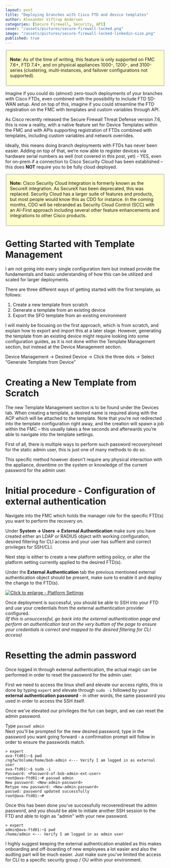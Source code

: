 ```yaml
---
layout: post
title: "Deploying branches with Cisco FTD and device templates"
author: Alexander Viftrup Andersen
categories: [Secure Firewall, Security, API]
cover: "/assets/pictures/secure-firewall-locked.png"
image: "/assets/pictures/secure-firewall-locked-linkedin-size.png"
published: true
---
```

<fieldset style="background-color:#FFFFCC;">
  <p><b>Note:</b> As of the time of writing, this feature is only supported on FMC 7.6+, FTD 7.4+, and on physical appliances 1000-, 1200-, and 3100-series (clustering, multi-instances, and failover configurations not supported). </p>
</fieldset>

Imagine if you could do (almost) zero-touch deployments of your branches with Cisco FTDs, even combined with the possibility to include FTD SD-WAN setup. 
And on top of this, imagine if you could streamline the FTD registration on the FMC with templates and custom variables through API.


As Cisco recently released the Secure Firewall Threat Defense version 7.6, this is now a reality, with a native feature set for Device Templates within the FMC and with APIs supporting registration of FTDs combined with templates, including custom variables and network overrides.

Ideally, this means doing branch deployments with FTDs has never been easier. 
Adding on top of that, we’re now able to register devices via hardware serial numbers as well (not covered in this post, yet) - YES, even for on-prem if a connection to Cisco Security Cloud has been established – this does <b>NOT</b> require you to be fully cloud deployed.

<fieldset style="background-color:#FFFFCC;">
  <p><b>Note:</b> Cisco Security Cloud Integration is formerly known as the SecureX integration. As SecureX has been deprecated, this was replaced. Security Cloud has a larger suite of features and products, but most people would know this as CDO for instance. In the coming months, CDO will be rebranded as Security Cloud Control (SCC) with an AI-First approach including several other feature enhancements and integrations to other Cisco products. </p>
</fieldset>

<h1>Getting Started with Template Management</h1>

I am not going into every single configuration item but instead provide the fundamentals and basic understanding of how this can be utilized and scaled for larger deployments.

There are three different ways of getting started with the first template, as follows:
1.	Create a new template from scratch
2.	Generate a template from an existing device
3.	Export the SFO template from an existing environment

I will mainly be focusing on the first approach, which is from scratch, and explain how to export and import this at a later stage. 
However, generating the template from an existing device might require looking into some configuration guides, as it is not done within the Template Management section, but instead at the Device Management section.

Device Management -> Desired Device -> Click the three dots -> Select “Generate Template from Device”

<h1>Creating a New Template from Scratch</h1>

The new Template Management section is to be found under the Devices tab. When creating a template, a desired name is required along with the ACP which will be attached to the template. 
Note that you’re not redirected into the template configuration right away, and the creation will spawn a job within the FMC – this usually takes a few seconds and afterwards you’re able to navigate into the template settings.












First of all, there is multiple ways to perform such password recovery/reset for the static admin user, this is just one of many methods to do so.

This specific method however doesn't require any physical interaction with the appliance, downtime on the system or knowledge of the current password for the admin user.

<h1>Initial procedure - Configuration of external authentication</h1>

Navigate into the FMC which holds the manager role for the specific FTD(s) you want to perform the recovery on.

Under <b>System -> Users -> External Authentication</b> make sure you have created either an LDAP or RADIUS object with working configuration, desired filtering for CLI access and your user has suffient and correct privileges for SSH/CLI.

Next step is either to create a new platform setting policy, or alter the platform setting currently applied to the desired FTD(s).

Under the <b>External Authentication</b> tab the previous mentioned external authentication object should be present, make sure to enable it and deploy the change to the FTD(s).

<a href="//blog.viftrup.eu/assets/pictures/platform-settings-external-auth.png" data-lightbox="platform-settings-large" data-title="Platform settings"> 
  <img src="//blog.viftrup.eu/assets/pictures/platform-settings-external-auth.png" title="Click to enlarge - Platform Settings"> 
</a>

Once deployment is successful, you should be able to SSH into your FTD and use your credentials from the external authentication provider configured. <br><i>(If this is unsuccessful, go back into the external authentication page and perform an authentication test on the very buttom of the page to ensure your credentials is correct and mapped to the desired filtering for CLI access)</i>


<h1>Resetting the admin password</h1>

Once logged in through external authentication, the actual magic can be performed in order to reset the password for the admin user.

First we need to access the linux shell and elevate our access rights, this is done by typing ```expert``` and elevate through ```sudo -i``` followed by your <b>external authentication password</b> - in other words, the same password you used in order to access the SSH itself.

Once we've elevated our privileges the fun can begin, and we can reset the admin password.

Type ```passwd admin``` <br>
Next you'll be prompted for the new desired password, type in the password you want going forward - a confirmation prompt will follow in order to ensure the passwords match.

```
> expert
ava-ftd01:~$ pwd    
/ngfw/Volume/home/bob-admin <--- Verify I am logged in as external user
ava-ftd01:~$ sudo -i
Password: <Password-of-bob-admin-ext-user>
root@ava-ftd01:~# passwd admin
New password: <New-admin-password>
Retype new password: <New-admin-password>
passwd: password updated successfully
root@ava-ftd01:~#
```

Once this has been done you've successfully recovered/reset the admin password, and you should be able to initiate another SSH session to the FTD and able to login as "admin" with your new password.

```
> expert
admin@ava-ftd01:~$ pwd
/home/admin <--- Verify I am logged in as admin user
```


I highly suggest keeping the external authentication enabled as this makes onboarding and off-boarding of new employees a lot easier and also the audting part will be much easier. Just make sure you've limited the access for CLI to a specific security group / OU within your environment.
